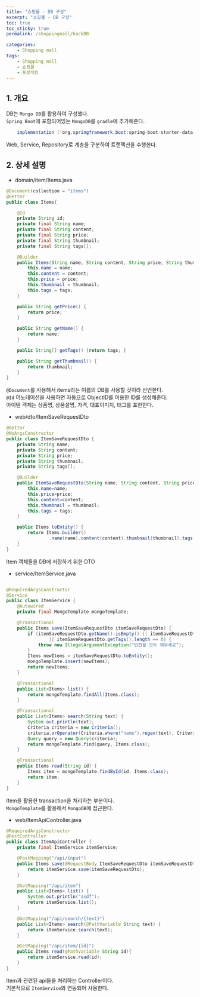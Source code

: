```yaml
---
title: "쇼핑몰 - DB 구성"
excerpt: "쇼핑몰 - DB 구성"
toc: true
toc_sticky: true
permalink: /shoppingmall/backDB

categories:
    - Shopping mall
tags:
    - Shopping mall
    - 쇼핑몰
    - 프로젝트
---
```


## 1. 개요

DB는 `Mongo DB`를 활용하여 구성했다.  
`Spring Boot`에 포함되어있는 `MongoDB`를 `gradle`에 추가해준다.

```java
    implementation ('org.springframework.boot:spring-boot-starter-data-mongodb')
```

Web, Service, Repository로 계층을 구분하여 트랜잭션을 수행한다.

## 2. 상세 설명

-   domain/item/Items.java

```java
@Document(collection = "items")
@Getter
public class Items{

    @Id
    private String id;
    private final String name;
    private final String content;
    private final String price;
    private final String thumbnail;
    private final String tags[];

    @Builder
    public Items(String name, String content, String price, String thumbnail, String tags[]){
        this.name = name;
        this.content = content;
        this.price = price;
        this.thumbnail = thumbnail;
        this.tags = tags;
    }

    public String getPrice() {
        return price;
    }

    public String getName() {
        return name;
    }

    public String[] getTags() {return tags; }

    public String getThumbnail() {
        return thumbnail;
    }
}
```

`@Document`를 사용해서 items라는 이름의 DB를 사용할 것이라 선언한다.  
`@Id` 어노테이션을 사용하면 자동으로 ObjectID를 이용한 ID를 생성해준다.  
아이템 객체는 상품명, 상품설명, 가격, 대표이미지, 태그를 포한한다.

- web/dto/ItemSaveRequestDto

```java
@Getter
@NoArgsConstructor
public class ItemSaveRequestDto {
    private String name;
    private String content;
    private String price;
    private String thumbnail;
    private String tags[];

    @Builder
    public ItemSaveRequestDto(String name, String content, String price, String thumbnail, String[] tags){
        this.name=name;
        this.price=price;
        this.content=content;
        this.thumbnail = thumbnail;
        this.tags = tags;
    }

    public Items toEntity() {
        return Items.builder()
                .name(name).content(content).thumbnail(thumbnail).tags(tags).price(price).build();
    }
}
```
Item 객체들을 DB에 저장하기 위한 DTO

- service/ItemService.java

```java

@RequiredArgsConstructor
@Service
public class ItemService {
    @Autowired
    private final MongoTemplate mongoTemplate;

    @Transactional
    public Items save(ItemSaveRequestDto itemSaveRequestDto) {
        if (itemSaveRequestDto.getName().isEmpty() || itemSaveRequestDto.getContent().isEmpty() || itemSaveRequestDto.getPrice().isEmpty()
                || itemSaveRequestDto.getTags().length == 0) {
            throw new IllegalArgumentException("빈칸을 모두 채우세요");
        }
        Items newItems = itemSaveRequestDto.toEntity();
        mongoTemplate.insert(newItems);
        return newItems;
    }

    @Transactional
    public List<Items> list() {
        return mongoTemplate.findAll(Items.class);
    }

    @Transactional
    public List<Items> search(String text) {
        System.out.println(text);
        Criteria criteria = new Criteria();
        criteria.orOperator(Criteria.where("name").regex(text), Criteria.where("tags").regex(text));
        Query query = new Query(criteria);
        return mongoTemplate.find(query, Items.class);
    }

    @Transactional
    public Items read(String id) {
        Items item = mongoTemplate.findById(id, Items.class);
        return item;
    }
}
```

Item을 활용한 transaction을 처리하는 부분이다.   
`MongoTemplate`를 활용해서 `MongoDB`에 접근한다.   

- web/ItemApiController.java

```java
@RequiredArgsConstructor
@RestController
public class ItemApiController {
    private final ItemService itemService;

    @PostMapping("/api/input")
    public Items save(@RequestBody ItemSaveRequestDto itemSaveRequestDto){
        return itemService.save(itemSaveRequestDto);
    }

    @GetMapping("/api/item")
    public List<Items> list() {
        System.out.println("asdf");
        return itemService.list();
    }

    @GetMapping("/api/search/{text}")
    public List<Items> search(@PathVariable String text) {
        return itemService.search(text);
    }

    @GetMapping("/api/item/{id}")
    public Items read(@PathVariable String id){
        return itemService.read(id);
    }
}
```

Item과 관련된 api들을 처리하는 Controller이다.   
기본적으로 `ItemService`와 연동되어 사용한다.   
